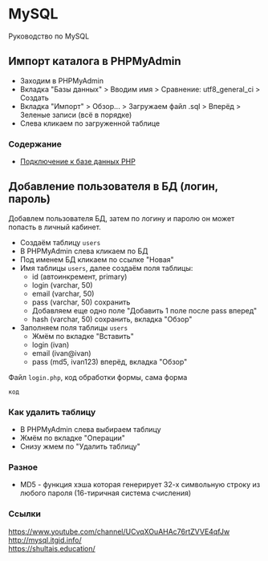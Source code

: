 # MySQL
Руководство по MySQL

## Импорт каталога в PHPMyAdmin
* Заходим в PHPMyAdmin
* Вкладка "Базы данных" > Вводим имя > Сравнение: utf8_general_ci > Создать
* Вкладка "Импорт" > Обзор... > Загружаем файл .sql > Вперёд > Зеленые записи (всё в порядке)
* Слева кликаем по загруженной таблице

### Содержание
* [Подключение к базе данных PHP](https://damir-art.github.io/mysql/mysqli_connect/)

## Добавление пользователя в БД (логин, пароль)
Добавлем пользователя БД, затем по логину и паролю он может попасть в личный кабинет.
* Создаём таблицу `users`
* В PHPMyAdmin слева кликаем по БД
* Под именем БД кликаем по ссылке "Новая"
* Имя таблицы `users`, далее создаём поля таблицы:
    * id (автоинкремент, primary)
    * login (varchar, 50)
    * email (varchar, 50)
    * pass (varchar, 50) сохранить
    * Добавляем еще одно поле "Добавить 1 поле после pass вперед"
    * hash (varchar, 50) сохранить, вкладка "Обзор"
* Заполняем поля таблицы `users`
    * Жмём по вкладке "Вставить"
    * login (ivan)
    * email (ivan@ivan)
    * pass (md5, ivan123) вперёд, вкладка "Обзор"

Файл `login.php`, код обработки формы, сама форма
    
    код

### Как удалить таблицу
* В PHPMyAdmin слева выбираем таблицу
* Жмём по вкладке "Операции"
* Снизу жмем по "Удалить таблицу"

### Разное
* MD5 - функция хэша которая генерирует 32-х символьную строку из любого пароля (16-тиричная система счисления)

### Ссылки
https://www.youtube.com/channel/UCvqXOuAHAc76rtZVVE4qfJw<br />
http://mysql.itgid.info/<br />
https://shultais.education/<br />
